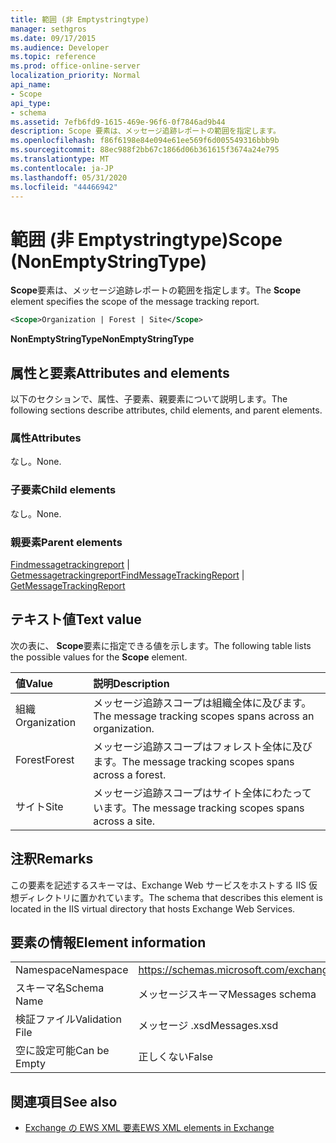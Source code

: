 ```yaml
---
title: 範囲 (非 Emptystringtype)
manager: sethgros
ms.date: 09/17/2015
ms.audience: Developer
ms.topic: reference
ms.prod: office-online-server
localization_priority: Normal
api_name:
- Scope
api_type:
- schema
ms.assetid: 7efb6fd9-1615-469e-96f6-0f7846ad9b44
description: Scope 要素は、メッセージ追跡レポートの範囲を指定します。
ms.openlocfilehash: f86f6198e84e094e61ee569f6d005549316bbb9b
ms.sourcegitcommit: 88ec988f2bb67c1866d06b361615f3674a24e795
ms.translationtype: MT
ms.contentlocale: ja-JP
ms.lasthandoff: 05/31/2020
ms.locfileid: "44466942"
---
```

# <a name="scope-nonemptystringtype"></a><span data-ttu-id="e0dbd-103">範囲 (非 Emptystringtype)</span><span class="sxs-lookup"><span data-stu-id="e0dbd-103">Scope (NonEmptyStringType)</span></span>

<span data-ttu-id="e0dbd-104">**Scope**要素は、メッセージ追跡レポートの範囲を指定します。</span><span class="sxs-lookup"><span data-stu-id="e0dbd-104">The **Scope** element specifies the scope of the message tracking report.</span></span> 
  
```XML
<Scope>Organization | Forest | Site</Scope>
```

 <span data-ttu-id="e0dbd-105">**NonEmptyStringType**</span><span class="sxs-lookup"><span data-stu-id="e0dbd-105">**NonEmptyStringType**</span></span>
## <a name="attributes-and-elements"></a><span data-ttu-id="e0dbd-106">属性と要素</span><span class="sxs-lookup"><span data-stu-id="e0dbd-106">Attributes and elements</span></span>

<span data-ttu-id="e0dbd-107">以下のセクションで、属性、子要素、親要素について説明します。</span><span class="sxs-lookup"><span data-stu-id="e0dbd-107">The following sections describe attributes, child elements, and parent elements.</span></span>
  
### <a name="attributes"></a><span data-ttu-id="e0dbd-108">属性</span><span class="sxs-lookup"><span data-stu-id="e0dbd-108">Attributes</span></span>

<span data-ttu-id="e0dbd-109">なし。</span><span class="sxs-lookup"><span data-stu-id="e0dbd-109">None.</span></span>
  
### <a name="child-elements"></a><span data-ttu-id="e0dbd-110">子要素</span><span class="sxs-lookup"><span data-stu-id="e0dbd-110">Child elements</span></span>

<span data-ttu-id="e0dbd-111">なし。</span><span class="sxs-lookup"><span data-stu-id="e0dbd-111">None.</span></span>
  
### <a name="parent-elements"></a><span data-ttu-id="e0dbd-112">親要素</span><span class="sxs-lookup"><span data-stu-id="e0dbd-112">Parent elements</span></span>

<span data-ttu-id="e0dbd-113">[Findmessagetrackingreport](findmessagetrackingreport.md)  | [Getmessagetrackingreport](getmessagetrackingreport.md)</span><span class="sxs-lookup"><span data-stu-id="e0dbd-113">[FindMessageTrackingReport](findmessagetrackingreport.md) | [GetMessageTrackingReport](getmessagetrackingreport.md)</span></span>
  
## <a name="text-value"></a><span data-ttu-id="e0dbd-114">テキスト値</span><span class="sxs-lookup"><span data-stu-id="e0dbd-114">Text value</span></span>

<span data-ttu-id="e0dbd-115">次の表に、 **Scope**要素に指定できる値を示します。</span><span class="sxs-lookup"><span data-stu-id="e0dbd-115">The following table lists the possible values for the **Scope** element.</span></span> 
  
|<span data-ttu-id="e0dbd-116">**値**</span><span class="sxs-lookup"><span data-stu-id="e0dbd-116">**Value**</span></span>|<span data-ttu-id="e0dbd-117">**説明**</span><span class="sxs-lookup"><span data-stu-id="e0dbd-117">**Description**</span></span>|
|:-----|:-----|
|<span data-ttu-id="e0dbd-118">組織</span><span class="sxs-lookup"><span data-stu-id="e0dbd-118">Organization</span></span>  <br/> |<span data-ttu-id="e0dbd-119">メッセージ追跡スコープは組織全体に及びます。</span><span class="sxs-lookup"><span data-stu-id="e0dbd-119">The message tracking scopes spans across an organization.</span></span>  <br/> |
|<span data-ttu-id="e0dbd-120">Forest</span><span class="sxs-lookup"><span data-stu-id="e0dbd-120">Forest</span></span>  <br/> |<span data-ttu-id="e0dbd-121">メッセージ追跡スコープはフォレスト全体に及びます。</span><span class="sxs-lookup"><span data-stu-id="e0dbd-121">The message tracking scopes spans across a forest.</span></span>  <br/> |
|<span data-ttu-id="e0dbd-122">サイト</span><span class="sxs-lookup"><span data-stu-id="e0dbd-122">Site</span></span>  <br/> |<span data-ttu-id="e0dbd-123">メッセージ追跡スコープはサイト全体にわたっています。</span><span class="sxs-lookup"><span data-stu-id="e0dbd-123">The message tracking scopes spans across a site.</span></span>  <br/> |
   
## <a name="remarks"></a><span data-ttu-id="e0dbd-124">注釈</span><span class="sxs-lookup"><span data-stu-id="e0dbd-124">Remarks</span></span>

<span data-ttu-id="e0dbd-125">この要素を記述するスキーマは、Exchange Web サービスをホストする IIS 仮想ディレクトリに置かれています。</span><span class="sxs-lookup"><span data-stu-id="e0dbd-125">The schema that describes this element is located in the IIS virtual directory that hosts Exchange Web Services.</span></span>
  
## <a name="element-information"></a><span data-ttu-id="e0dbd-126">要素の情報</span><span class="sxs-lookup"><span data-stu-id="e0dbd-126">Element information</span></span>

|||
|:-----|:-----|
|<span data-ttu-id="e0dbd-127">Namespace</span><span class="sxs-lookup"><span data-stu-id="e0dbd-127">Namespace</span></span>  <br/> |https://schemas.microsoft.com/exchange/services/2006/messages  <br/> |
|<span data-ttu-id="e0dbd-128">スキーマ名</span><span class="sxs-lookup"><span data-stu-id="e0dbd-128">Schema Name</span></span>  <br/> |<span data-ttu-id="e0dbd-129">メッセージスキーマ</span><span class="sxs-lookup"><span data-stu-id="e0dbd-129">Messages schema</span></span>  <br/> |
|<span data-ttu-id="e0dbd-130">検証ファイル</span><span class="sxs-lookup"><span data-stu-id="e0dbd-130">Validation File</span></span>  <br/> |<span data-ttu-id="e0dbd-131">メッセージ .xsd</span><span class="sxs-lookup"><span data-stu-id="e0dbd-131">Messages.xsd</span></span>  <br/> |
|<span data-ttu-id="e0dbd-132">空に設定可能</span><span class="sxs-lookup"><span data-stu-id="e0dbd-132">Can be Empty</span></span>  <br/> |<span data-ttu-id="e0dbd-133">正しくない</span><span class="sxs-lookup"><span data-stu-id="e0dbd-133">False</span></span>  <br/> |
   
## <a name="see-also"></a><span data-ttu-id="e0dbd-134">関連項目</span><span class="sxs-lookup"><span data-stu-id="e0dbd-134">See also</span></span>



- [<span data-ttu-id="e0dbd-135">Exchange の EWS XML 要素</span><span class="sxs-lookup"><span data-stu-id="e0dbd-135">EWS XML elements in Exchange</span></span>](ews-xml-elements-in-exchange.md)

